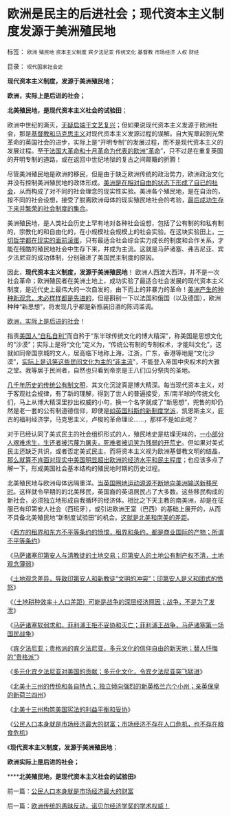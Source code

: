 # 欧洲是民主的后进社会；现代资本主义制度发源于美洲殖民地

标签： `欧洲` `殖民地` `资本主义制度` `宾夕法尼亚` `传统文化` `基督教` `市场经济` `人权` `财经` 

目录： `现代国家社会史`

**现代资本主义制度，发源于美洲殖民地**；

**欧洲，实际上是后进的社会；**

**北美殖民地，是现代资本主义社会的试验田**；



欧洲中世纪的澌灭，[无疑启端于文艺复兴](../../../2011/8/17/走投无路才文艺复兴的航海时代的欧洲海军.md)；但如果说现代资本主义发源于欧洲社会，那是[基督教和马克思主义](../../../2010/12/27/路德新教是与马克思主义完全相反.md)对现代资本主义发源过程的误解。自大宪章起到光荣革命的英国社会的进步，实际上是“开明专制”的发展过程，而不是现代资本主义的发展过程。至[于法国大革命和十月革命为代表的欧洲“革命](../../../2011/8/30/纳粹法国打败了犹太德国，民粹暴行针对无权小民.md)”，只不过是在重复英国的开明专制的道路，或在返回中世纪地狱的复古之间颠簸的折腾！

尽管美洲殖民地是欧洲的移民，但是由于缺乏欧洲传统的政治势力，欧洲政治文化并没有控制美洲殖民地的政体形成。[美洲是在相对自由的状态下形成了自已的社会](../../../2011/9/30/印第安明显落后于欧洲文明.md)，从而构成了对不同的社会理念的现实性实验。美洲各个殖民地，是在自治的，按不同的社会设想，接受了脱离欧洲母体的现实殖民地社会的考验，[最后成功生存下来并繁荣的社会制度的集合](../../../2010/4/28/大道无为：任何历史和现实的政策必须顺势而为.md)。

美洲殖民地，是人类社会历史上罕有地对各种社会设想，包括了公有制的和私有制的，宗教化的和自由化的，在小规模社会规模上的社会实验。在这块实验田上，[一切哲学都在现实的面前滚蛋](../../../2011/3/4/请把话说清楚！沟通科学不是万能的.md)，只有最适合社会综合实力成长的制度和合作关系，才能在残酷的殖民地社会中生存下来，并成为主流。这就是马萨诸塞、弗吉尼亚、宾夕法尼亚的成功体制，分别融进了美国民主制度的原因。

因此，**现代资本主义制度，发源于美洲殖民地**！
欧洲人西渡大西洋，并不是一次社会革命；欧洲殖民者在美洲土地上，成功实验了最适合社会发展的现代资本主义制度，是近代史上最伟大的一次自发的，由下而上的非暴力的革命！[美洲产生的种种新观念，未必样样都是先进的](../../../2011/3/22/先进的美式民主和美国输出的愚昧.md)，但是斟别一下以法国和俄国（以及德国），欧洲种种“新思想”，将发现几乎都是新瓶装旧酒的陈词滥调。

[欧洲，实际上是后进的社会](../../../2011/9/29/欧洲文化代表了西方的愚昧和反动；以色列的隐患.md)！

指责[美国人“自私自利”](../../../2011/9/27/美国户籍制度的义务教育；缺乏信仰selfish的美国精神.md)而自矜于“东半球传统文化的博大精深”，称美国是思想文化的“沙漠”；实际上是将“文化”定义为，“传统公有制的专制权术，才能叫文化”。这就如同帝国京城的文人，居高临下地称上海，江浙，广东，香港等地是“文化沙漠”，[实际上是讥笑这些民间文化为主的“非主流](../../../2008/10/10/中国式诡辩：官本位文化之权位崇拜心魔.md)”，不能登入帝国中央权术的大雅之堂。我等居于民间者，自然也只看到帝京是王八们瓜分祭肉的圣地。

[几千年历史的传统公有制文明](../../../2011/9/28/公有制竞争力的落后总是表现为“反侵略”；.md)，其文化沉淀真是博大精深。每当现代资本主义，对于客观社会规律，有了新的理解，得到了世人的普遍接受，东/南半球的传统文化们，马上从博大精深里抄出权威的小句，换一个名字就成了“新思想”，兜售的却仍然是老一套的公有制道德信仰，即使是[如英国科斯的新制度学派](../../../2011/3/26/经济法学（法科学）和法哲学.md)，凯恩斯主义，庇古的福利经济学，马克思主义，卢梭的革命理论……，那样不是如此呢？

对于已经认同了美式民主的社会组织形式的人，殖民地史是枯燥无味的，[一小部分人艰难求生，生还者被污蔑为屠夫，死难者被讥笑为残弱的开荒史](../../../2011/9/30/“美国屠杀印第安人”的菲利浦王战争的谎言.md)。但如果对美式民主还缺乏共识，或者否定美式民主，而将资本主义视为欧洲基督教文明的结晶，[那么就算不肯面对现实中美国明显超出欧洲的经济水平和民主程度](../../../2011/9/21/民富是测算民主的量化指标.md)；也应该多点了解一下，形成美国社会基本结构的殖民地时期的历史过程。

北美殖民地与欧洲母体远隔重洋。[当英国圈地运动源源不断地向美洲输送新移民时](../../../2011/3/10/圈地运动和耕地红线.md)。这样就令早期的的北美移民，英国裔的英语居民占了大多数。这些移民构成的新社会，必须独立地形成自我循环的经济体。相比之下天主教的南美洲，却是在征服已有印第安人社会（西班牙），或引进欧洲王室（巴西）的基础上展开的，从而不具备北美殖民地“新制度试验田”的机会。[这就是北美和南美的差距](../../../2011/3/15/美国的农民工和户籍制度和印第安人.md)。

《[西方的租界和东方不平等条约的愤恨，租界和条约，都是商业国际的产物；所谓不平等条约](../../../2011/9/30/西方的租界和东方不平等条约的愤恨.md)》

《[马萨诸塞印第安人与清教徒的土地交易；印第安人的土地公有制产权不清，土地观念薄弱](../../../2011/10/1/马萨诸塞印第安人与清教徒的土地交易.md)》

《[土地观念差异，导致印第安人和新教徒“文明的冲突”；印第安人是义和团式的愤怒](../../../2011/10/1/土地观念差异,印第安人义和团式的愤怒.md)》

《[（土地耕种效率＋人口差距）可能是战争的深层经济原因；战争，不是为了发泄](../../../2011/10/1/愤青菲利浦王的战争，为了发泄！.md)》

《[马萨诸塞软弱求和，菲利浦王拒不妥协和灭亡；菲利浦王战争，马萨诸塞第一场国民战争](../../../2011/10/1/马萨诸塞求和，菲利浦王拒不妥协被灭亡.md)》

《[宾夕法尼亚；贵格派的宾夕法尼亚，多元文化的信仰自由的新天地；替人忏悔的“贵格派”](../../../2011/10/2/宾夕法尼亚，多元文化的新天地，惹人讨厌的贵格派.md)》

《[多元化宾夕法尼亚对美国的贡献；多元化文化，令宾夕法尼亚突飞猛进](../../../2011/10/2/宾夕法尼亚对美国的贡献，多元化带动的突飞猛进.md)》

《[北美十三州的传统和各自特点；
独立倾向强烈的新英格兰六个小州；亲英保皇的新荷兰四州](../../../2011/10/2/北美十三州的传统和各自特点.md)》

《[北美十三州构筑美国宪法的利益平衡和妥协](../../../2011/10/2/北美十三州构筑美国宪法的利益平衡和妥协.md)》

《[公民人口本身就是市场经济最大的财富；市场经济不存在人口危机，也不存在粮食危机](../../../2011/10/3/公民人口本身就是市场经济最大的财富.md)》

《**现代资本主义制度，发源于美洲殖民地**；

**欧洲实际上是后进的社会；**

******北美殖民地，是现代资本主义社会的试验田**》



前一篇：[公民人口本身就是市场经济最大的财富](../../../2011/10/3/公民人口本身就是市场经济最大的财富.md)

后一篇：[欧洲传统的愚昧反动，诺贝尔经济学奖的学术权威！](../../../2011/10/3/欧洲传统的愚昧反动，诺贝尔经济学奖的学术权威！.md)